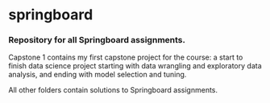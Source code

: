 # springboard
### Repository for all Springboard assignments. 

Capstone 1 contains my first capstone project for the course: a start to finish data science project starting with data wrangling and exploratory data analysis, and ending with model selection and tuning. 

All other folders contain solutions to Springboard assignments.
